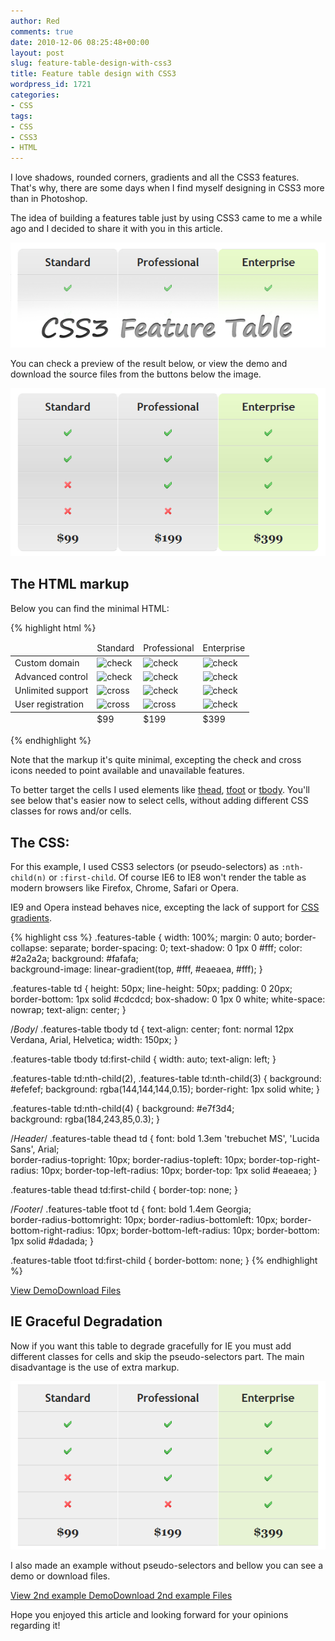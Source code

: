 ```yaml
---
author: Red
comments: true
date: 2010-12-06 08:25:48+00:00
layout: post
slug: feature-table-design-with-css3
title: Feature table design with CSS3
wordpress_id: 1721
categories:
- CSS
tags:
- CSS
- CSS3
- HTML
---
```


I love shadows, rounded corners, gradients and all the CSS3 features. That's why, there are some days when I find myself designing in CSS3 more than in Photoshop. 

The idea of building a features table just by using CSS3 came to me a while ago and I decided to share it with you in this article.

[![Feature table design with CSS3](/wp-content/uploads/2010/12/css3-feature-table.png)](/feature-table-design-with-css3)

<!-- more -->

You can check a preview of the result below, or view the demo and download the source files from the buttons below the image.

![](/wp-content/uploads/2010/12/feature-table-preview.png)

## The HTML markup

Below you can find the minimal HTML:

{% highlight html %}
<table class="features-table">
  <thead>
    <tr>
      <td></td>
      <td>Standard</td>
      <td>Professional</td>
      <td>Enterprise</td>
    </tr>
  </thead>
  <tfoot>
    <tr>
      <td></td>
      <td>$99</td>
      <td>$199</td>
      <td>$399</td>
    </tr>
  </tfoot>          
  <tbody>
    <tr>
      <td>Custom domain</td>
      <td><img src="check.png" width="16" height="16" alt="check"></td>
      <td><img src="check.png" width="16" height="16" alt="check"></td>
      <td><img src="check.png" width="16" height="16" alt="check"></td>     
    </tr>
    <tr>
      <td>Advanced control</td>
      <td><img src="check.png" width="16" height="16" alt="check"></td>
      <td><img src="check.png" width="16" height="16" alt="check"></td>
      <td><img src="check.png" width="16" height="16" alt="check"></td>     
    </tr>
    <tr>
      <td>Unlimited support</td>
      <td><img src="cross.png" width="16" height="16" alt="cross"></td>
      <td><img src="check.png" width="16" height="16" alt="check"></td>
      <td><img src="check.png" width="16" height="16" alt="check"></td>
    </tr>
    <tr>
      <td>User registration</td>
      <td><img src="cross.png" width="16" height="16" alt="cross"></td>
      <td><img src="cross.png" width="16" height="16" alt="cross"></td>
      <td><img src="check.png" width="16" height="16" alt="check"></td>
    </tr>
  </tbody>
</table>
{% endhighlight %} 

Note that the markup it's quite minimal, excepting the check and cross icons needed to point available and unavailable features.

To better target the cells I used elements like [thead](http://www.w3schools.com/tags/tag_thead.asp), [tfoot](http://www.w3schools.com/tags/tag_tfoot.asp) or [tbody](http://www.w3schools.com/TAGS/tag_tbody.asp). You'll see below that's easier now to select cells, without adding different CSS classes for rows and/or cells.

## The CSS:

For this example, I used CSS3 selectors (or pseudo-selectors) as `:nth-child(n)` or `:first-child`. Of course IE6 to IE8 won't render the table as modern browsers like Firefox, Chrome, Safari or Opera.

IE9 and Opera instead behaves nice, excepting the lack of support for [CSS gradients](/css-gradients-quick-tutorial).

{% highlight css %}
.features-table {
  width: 100%;
  margin: 0 auto;
  border-collapse: separate;
  border-spacing: 0;
  text-shadow: 0 1px 0 #fff;
  color: #2a2a2a;
  background: #fafafa;  
  background-image: linear-gradient(top, #fff, #eaeaea, #fff);
}

.features-table td {
  height: 50px;
  line-height: 50px;
  padding: 0 20px;
  border-bottom: 1px solid #cdcdcd;
  box-shadow: 0 1px 0 white;
  white-space: nowrap;
  text-align: center;
}

/*Body*/
.features-table tbody td {
  text-align: center;
  font: normal 12px Verdana, Arial, Helvetica;
  width: 150px;
}

.features-table tbody td:first-child {
  width: auto;
  text-align: left;
}

.features-table td:nth-child(2), 
.features-table td:nth-child(3) {
  background: #efefef;
  background: rgba(144,144,144,0.15);
  border-right: 1px solid white;
}


.features-table td:nth-child(4) {
  background: #e7f3d4;  
  background: rgba(184,243,85,0.3);
}

/*Header*/
.features-table thead td {
  font: bold 1.3em 'trebuchet MS', 'Lucida Sans', Arial;  
  border-radius-topright: 10px;
  border-radius-topleft: 10px; 
  border-top-right-radius: 10px;
  border-top-left-radius: 10px;
  border-top: 1px solid #eaeaea; 
}

.features-table thead td:first-child {
  border-top: none;
}

/*Footer*/
.features-table tfoot td {
  font: bold 1.4em Georgia;  
  border-radius-bottomright: 10px;
  border-radius-bottomleft: 10px; 
  border-bottom-right-radius: 10px;
  border-bottom-left-radius: 10px;
  border-bottom: 1px solid #dadada;
}

.features-table tfoot td:first-child {
  border-bottom: none;
}
{% endhighlight %}   

[View Demo](/wp-content/uploads/2010/12/feature-table.html)[Download Files](/wp-content/uploads/2010/12/feature-table.zip)


## IE Graceful Degradation

Now if you want this table to degrade gracefully for IE you must add different classes for cells and skip the pseudo-selectors part. The main disadvantage is the use of extra markup.

![](/wp-content/uploads/2010/12/feature-table-ie-preview.png)

I also made an example without pseudo-selectors and bellow you can see a demo or download files.

[View 2nd example Demo](/wp-content/uploads/2010/12/feature-table-ie.html)[Download 2nd example Files](/wp-content/uploads/2010/12/feature-table-ie.zip)

Hope you enjoyed this article and looking forward for your opinions regarding it!